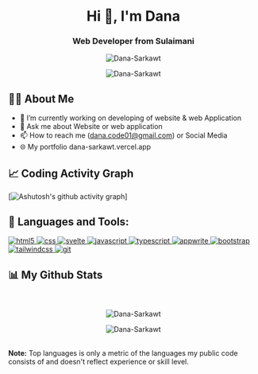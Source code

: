 <h1 align="center">Hi 👋, I'm Dana</h1>
<h3 align="center">Web Developer from Sulaimani</h3>

<p align="center">
  <img src="https://komarev.com/ghpvc/?username=Dana-Sarkawt&label=Profile%20views&color=f17f18&style=flat" alt="Dana-Sarkawt" />
</p>

<p align="center">
  <img src="https://github-readme-streak-stats.herokuapp.com/?user=Dana-Sarkawt&theme=radical" alt="Dana-Sarkawt" />
</p>



## 🙋‍♂️ About Me

- 🔭 I’m currently working on developing of website & web Application
- 💬 Ask me about Website or web application 
- 📫 How to reach me (dana.code01@gmail.com) or Social Media
- 🌐 My portfolio dana-sarkawt.vercel.app

## 📈 Coding Activity Graph

[![Ashutosh's github activity graph](https://github-readme-activity-graph.vercel.app/graph?username=Dana-Sarkawt&bg_color=3b1b2c&color=c5b4c4&line=d7b2d5&point=ffffff&area=true&hide_border=true)]





## 🚀 Languages and Tools:
<p align="left"> 
  <!-- Python Icon -->
  <a href="#" target="_blank"> 
    <img src="https://img.shields.io/badge/HTML5-%7D012B.svg?&style=for-the-badge&logo=html5&logoColor=white" alt="html5" />
  </a>
  
  <a href="#" target="_blank"> 
    <img src="https://img.shields.io/badge/CSS-%233776AB.svg?&style=for-the-badge&logo=css&logoColor=white" alt="css" />
  </a>
  
  <a href="#" target="_blank"> 
    <img src="https://img.shields.io/badge/Svelte-%233776AB.svg?&style=for-the-badge&logo=svelte&logoColor=white" alt="svelte" />
  </a>
  
  <a href="#" target="_blank"> 
    <img src="https://img.shields.io/badge/JavaScript-%233776AB.svg?&style=for-the-badge&logo=javascript&logoColor=white" alt="javascript" />
  </a>
  
  <a href="#" target="_blank"> 
    <img src="https://img.shields.io/badge/TypeScript-%233776AB.svg?&style=for-the-badge&logo=typescript&logoColor=white" alt="typescript" />
  </a>
  
  <a href="#" target="_blank"> 
    <img src="https://img.shields.io/badge/Appwrite-%233776AB.svg?&style=for-the-badge&logo=appwrite&logoColor=white" alt="appwrite" />
  </a>
  
  <a href="#" target="_blank"> 
    <img src="https://img.shields.io/badge/Bootstrap-%233776AB.svg?&style=for-the-badge&logo=bootstrap&logoColor=white" alt="bootstrap" />
  </a>
  
  <a href="#" target="_blank"> 
    <img src="https://img.shields.io/badge/Tailwind CSS-%233776AB.svg?&style=for-the-badge&logo=tailwindcss&logoColor=white" alt="tailwindcss" />
  </a>
  
  <a href="#" target="_blank"> 
    <img src="https://img.shields.io/badge/Git-%233776AB.svg?&style=for-the-badge&logo=git&logoColor=white" alt="git" />
  </a>
    
</p>

## 📊 My Github Stats

  <br/>
  <p align="center">
  <img src="https://github-readme-stats.vercel.app/api?username=Dana-Sarkawt&show_icons=true&locale=en&layout=compact&theme=radical" alt="Dana-Sarkawt" />
</p>

<p align="center">
  <img src="https://github-readme-stats.vercel.app/api/top-langs?username=Dana-Sarkawt&show_icons=true&locale=en&layout=compact&theme=radical" alt="Dana-Sarkawt" />
</p>

  <br/>
  <b>Note:</b> Top languages is only a metric of the languages my public code consists of and doesn't reflect experience or skill level.
